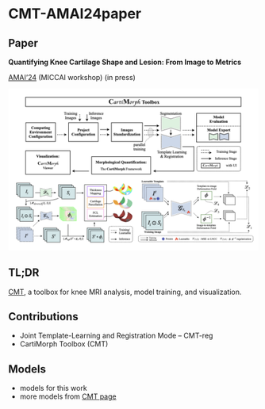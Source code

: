 # CMT-AMAI24paper

## Paper

**Quantifying Knee Cartilage Shape and Lesion: From Image to Metrics**

[AMAI’24](https://sites.google.com/view/amai2024/home) (MICCAI workshop) (in press)

![paper-CMT](README.assets/paper-CMT.png)

## TL;DR

[CMT](https://github.com/YongchengYAO/CartiMorph-Toolbox), a toolbox for knee MRI analysis, model training, and visualization.

## Contributions

- Joint Template-Learning and Registration Mode – CMT-reg
- CartiMorph Toolbox (CMT)

## Models

- models for this work
- more models from [CMT page](https://github.com/YongchengYAO/CartiMorph-Toolbox/blob/main/Models/model_releases.md)
